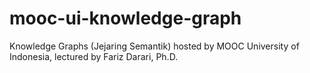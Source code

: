 # mooc-ui-knowledge-graph
Knowledge Graphs (Jejaring Semantik) hosted by MOOC University of Indonesia, lectured by Fariz Darari, Ph.D.
